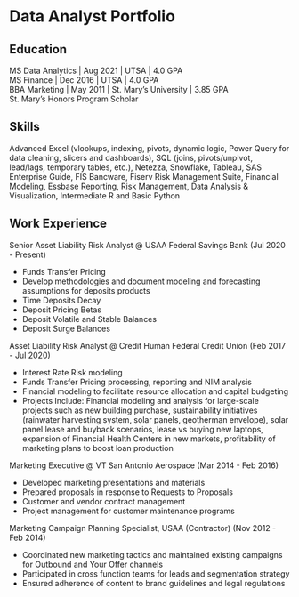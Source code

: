 # Data Analyst Portfolio

## Education
MS Data Analytics | Aug 2021 | UTSA | 4.0 GPA  
MS Finance | Dec 2016 | UTSA | 4.0 GPA  
BBA Marketing | May 2011 | St. Mary’s University | 3.85 GPA  
St. Mary’s Honors Program Scholar  

## Skills
Advanced Excel (vlookups, indexing, pivots, dynamic logic, Power Query for data cleaning, slicers and dashboards), SQL (joins, pivots/unpivot, lead/lags, temporary tables, etc.), Netezza, Snowflake, Tableau, SAS Enterprise Guide, FIS Bancware, Fiserv Risk Management Suite, Financial Modeling, Essbase Reporting, Risk Management, Data Analysis & Visualization, Intermediate R and Basic Python

## Work Experience
Senior Asset Liability Risk Analyst @ USAA Federal Savings Bank (Jul 2020 - Present)
- Funds Transfer Pricing
- Develop methodologies and document modeling and forecasting assumptions for deposits products
- Time Deposits Decay
- Deposit Pricing Betas
- Deposit Volatile and Stable Balances
- Deposit Surge Balances  

Asset Liability Risk Analyst @ Credit Human Federal Credit Union (Feb 2017 - Jul 2020)
- Interest Rate Risk modeling
- Funds Transfer Pricing processing, reporting and NIM analysis
- Financial modeling to facilitate resource allocation and capital budgeting
- Projects Include: Financial modeling and analysis for large-scale projects such as new building purchase, sustainability initiatives (rainwater harvesting system, solar panels, geotherman envelope), solar panel lease and buyback scenarios, lease vs buying new laptops, expansion of Financial Health Centers in new markets, profitability of marketing plans to boost loan production

Marketing Executive @ VT San Antonio Aerospace (Mar 2014 - Feb 2016)
- Developed marketing presentations and materials
-	Prepared proposals in response to Requests to Proposals
-	Customer and vendor contract management
-	Project management for customer maintenance programs

Marketing Campaign Planning Specialist, USAA (Contractor) (Nov 2012 - Feb 2014)
-	Coordinated new marketing tactics and maintained existing campaigns for Outbound and Your Offer channels
-	Participated in cross function teams for leads and segmentation strategy 
-	Ensured adherence of content to brand guidelines and legal regulations
